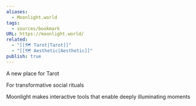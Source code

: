 ```yaml
---
aliases:
  - Moonlight.world
tags:
  - sources/bookmark
URL: https://moonlight.world/
related:
  - "[[🗺️ Tarot|Tarot]]"
  - "[[🗺️ Aesthetic|Aesthetic]]"
publish: true
---
```


A new place for Tarot

For transformative social rituals

Moonlight makes interactive tools that enable deeply illuminating moments


